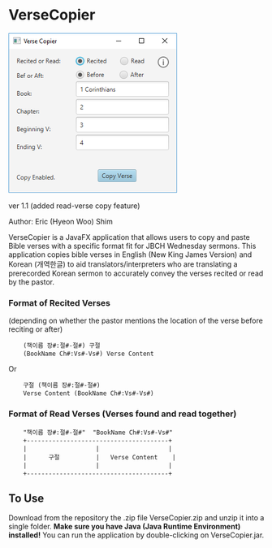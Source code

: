 # VerseCopier

![Version 1.1 Screenshot](/images/screenshot_1.1.png?raw=true "Screenshot")

ver 1.1 (added read-verse copy feature)

Author: Eric (Hyeon Woo) Shim


VerseCopier is a JavaFX application that allows users to copy and paste Bible verses with a specific format fit for JBCH Wednesday sermons.
This application copies bible verses in English (New King James Version) and Korean (개역한글) to aid translators/interpreters who are translating a prerecorded Korean sermon to accurately convey the verses recited or read by the pastor.

### Format of Recited Verses
(depending on whether the pastor mentions the location of the verse before reciting or after)

        (책이름 장#:절#-절#) 구절
		(BookName Ch#:Vs#-Vs#) Verse Content

Or

        구절 (책이름 장#:절#-절#)
		Verse Content (BookName Ch#:Vs#-Vs#)




### Format of Read Verses (Verses found and read together)

        "책이름 장#:절#-절#"	"BookName Ch#:Vs#-Vs#"
		+---------------------------------------+
		|					|					|
        |      구절          |   Verse Content    |
		|					|					|
		+---------------------------------------+


## To Use

Download from the repository the .zip file VerseCopier.zip and unzip it into a single folder. **Make sure you have Java (Java Runtime Environment) installed!** You can run the application by double-clicking on VerseCopier.jar.
